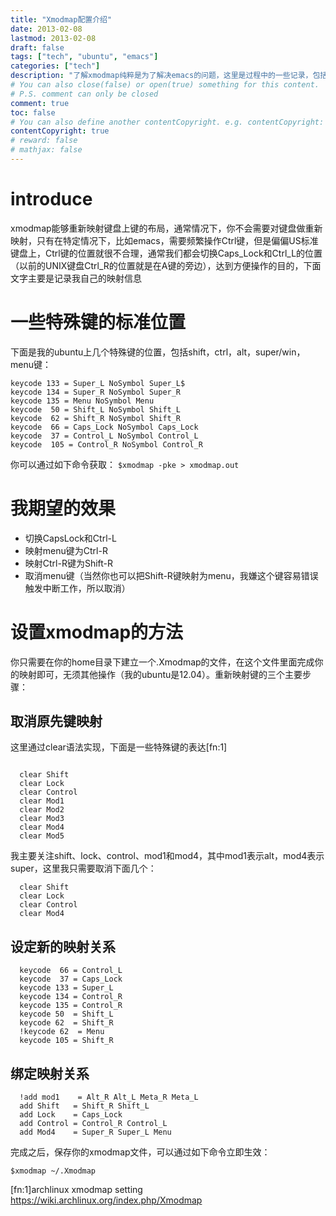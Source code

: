 ```yaml
---
title: "Xmodmap配置介绍"
date: 2013-02-08
lastmod: 2013-02-08
draft: false
tags: ["tech", "ubuntu", "emacs"]
categories: ["tech"]
description: "了解xmodmap纯粹是为了解决emacs的问题，这里是过程中的一些记录，包括xmodmap的简单介绍以及如何通过xmodmap重新映射键盘键的位置的配置方法，方便自己查看，如果你有同样问题，希望能对你有所帮助。"
# You can also close(false) or open(true) something for this content.
# P.S. comment can only be closed
comment: true
toc: false
# You can also define another contentCopyright. e.g. contentCopyright: "This is another copyright."
contentCopyright: true
# reward: false
# mathjax: false
---
```


# introduce
xmodmap能够重新映射键盘上键的布局，通常情况下，你不会需要对键盘做重新映射，只有在特定情况下，比如emacs，需要频繁操作Ctrl键，但是偏偏US标准键盘上，Ctrl键的位置就很不合理，通常我们都会切换Caps_Lock和Ctrl_L的位置（以前的UNIX键盘Ctrl_R的位置就是在A键的旁边），达到方便操作的目的，下面文字主要是记录我自己的映射信息
# 一些特殊键的标准位置
下面是我的ubuntu上几个特殊键的位置，包括shift，ctrl，alt，super/win，menu键：

``` shell
keycode 133 = Super_L NoSymbol Super_L$
keycode 134 = Super_R NoSymbol Super_R
keycode 135 = Menu NoSymbol Menu
keycode  50 = Shift_L NoSymbol Shift_L
keycode  62 = Shift_R NoSymbol Shift_R
keycode  66 = Caps_Lock NoSymbol Caps_Lock
keycode  37 = Control_L NoSymbol Control_L
keycode  105 = Control_R NoSymbol Control_R
```


你可以通过如下命令获取：
`$xmodmap -pke > xmodmap.out`

# 我期望的效果
- 切换CapsLock和Ctrl-L
- 映射menu键为Ctrl-R
- 映射Ctrl-R键为Shift-R
- 取消menu键（当然你也可以把Shift-R键映射为menu，我嫌这个键容易错误触发中断工作，所以取消）
# 设置xmodmap的方法
你只需要在你的home目录下建立一个.Xmodmap的文件，在这个文件里面完成你的映射即可，无须其他操作（我的ubuntu是12.04）。重新映射键的三个主要步骤：
## 取消原先键映射
这里通过clear语法实现，下面是一些特殊键的表达[fn:1]

``` shell

  clear Shift
  clear Lock
  clear Control
  clear Mod1
  clear Mod2
  clear Mod3
  clear Mod4
  clear Mod5
```

我主要关注shift、lock、control、mod1和mod4，其中mod1表示alt，mod4表示super，这里我只需要取消下面几个：

``` shell
  clear Shift
  clear Lock
  clear Control
  clear Mod4
```

## 设定新的映射关系

``` shell
  keycode  66 = Control_L
  keycode  37 = Caps_Lock
  keycode 133 = Super_L
  keycode 134 = Control_R
  keycode 135 = Control_R
  keycode 50  = Shift_L
  keycode 62  = Shift_R
  !keycode 62  = Menu
  keycode 105 = Shift_R
```

## 绑定映射关系

``` shell
  !add mod1    = Alt_R Alt_L Meta_R Meta_L
  add Shift   = Shift_R Shift_L
  add Lock    = Caps_Lock
  add Control = Control_R Control_L
  add Mod4    = Super_R Super_L Menu
```

完成之后，保存你的xmodmap文件，可以通过如下命令立即生效：

`$xmodmap ~/.Xmodmap`

[fn:1]archlinux xmodmap setting https://wiki.archlinux.org/index.php/Xmodmap
